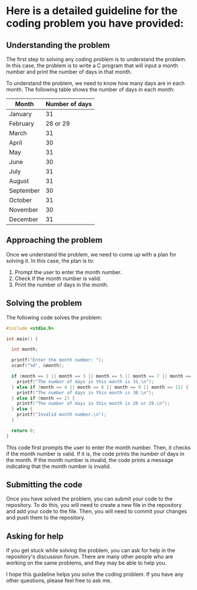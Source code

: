 # Here is a detailed guideline for the coding problem you have provided:

## Understanding the problem

The first step to solving any coding problem is to understand the problem. In this case, the problem is to write a C program that will input a month number and print the number of days in that month.

To understand the problem, we need to know how many days are in each month. The following table shows the number of days in each month:

Month | Number of days
------- | --------
January | 31
February | 28 or 29
March | 31
April | 30
May | 31
June | 30
July | 31
August | 31
September | 30
October | 31
November | 30
December | 31

## Approaching the problem

Once we understand the problem, we need to come up with a plan for solving it. In this case, the plan is to:

1. Prompt the user to enter the month number.
2. Check if the month number is valid.
3. Print the number of days in the month.

## Solving the problem

The following code solves the problem:

```c
#include <stdio.h>

int main() {

  int month;

  printf("Enter the month number: ");
  scanf("%d", &month);

  if (month == 1 || month == 3 || month == 5 || month == 7 || month == 8 || month == 10 || month == 12) {
    printf("The number of days in this month is 31.\n");
  } else if (month == 4 || month == 6 || month == 9 || month == 11) {
    printf("The number of days in this month is 30.\n");
  } else if (month == 2) {
    printf("The number of days in this month is 28 or 29.\n");
  } else {
    printf("Invalid month number.\n");
  }

  return 0;
}
```

This code first prompts the user to enter the month number. Then, it checks if the month number is valid. If it is, the code prints the number of days in the month. If the month number is invalid, the code prints a message indicating that the month number is invalid.

## Submitting the code

Once you have solved the problem, you can submit your code to the repository. To do this, you will need to create a new file in the repository and add your code to the file. Then, you will need to commit your changes and push them to the repository.

## Asking for help

If you get stuck while solving the problem, you can ask for help in the repository's discussion forum. There are many other people who are working on the same problems, and they may be able to help you.

I hope this guideline helps you solve the coding problem. If you have any other questions, please feel free to ask me.